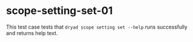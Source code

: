
# scope-setting-set-01

This test case tests that `dryad scope setting set --help` runs successfully and returns help text.